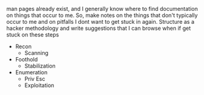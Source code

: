 man pages already exist, and I generally know where to find documentation on things that occur to me. So, make notes on the things that don't typically occur to me and on pitfalls I dont want to get stuck in again. 
Structure as a hacker methodology and write suggestions that I can browse when if get stuck on these steps

- Recon
	- Scanning
- Foothold
	- Stabilization
- Enumeration
	- Priv Esc
	- Exploitation